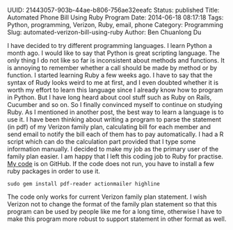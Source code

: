 UUID: 21443057-903b-44ae-b806-756ae32eeafc
Status: published
Title: Automated Phone Bill Using Ruby Program
Date: 2014-06-18 08:17:18
Tags: Python, programming, Verizon, Ruby, email, phone
Category: Programming
Slug: automated-verizon-bill-using-ruby
Author: Ben Chuanlong Du

[code]: https://github.com/dclong/Ruby-Verizon

I have decided to try different programming languages. 
I learn Python a month ago. 
I would like to say that Python is great scripting language. 
The only thing I do not like so far is inconsistent about methods and functions.
It is annoying to remember whether a call should be made by method or by function. 
I started learning Ruby a few weeks ago.
I have to say that the syntax of Rudy looks weird to me at first,
and I even doubted whether it is worth my effort to learn this language since I already 
know how to program in Python. 
But I have long heard about cool stuff such as Ruby on Rails, Cucumber and so on. 
So I finally convinced myself to continue on studying Ruby. 
As I mentioned in another post, the best way to learn a language is to use it.
I have been thinking about writing a program to parse the statement (in pdf) of 
my Verizon family plan, calculating bill for each member and send email to notify
the bill each of them has to pay automatically. 
I had a R script which can do the calculation part provided that I type some
information manually. 
I decided to make my job as the primary user of the family plan easier.
I am happy that I left this coding job to Ruby for practise. 
[My code](https://github.com/dclong/Ruby-Verizon) is on GitHub.
If the code does not run, 
you have to install a few ruby packages in order to use it. 

    sudo gem install pdf-reader actionmailer highline

The code only works for current Verizon family plan statement. 
I wish Verizon not to change the format of the family plan statement so that
this program can be used by people like me for a long time, otherwise I have to
make this program more robust to support statement in other format as well.

